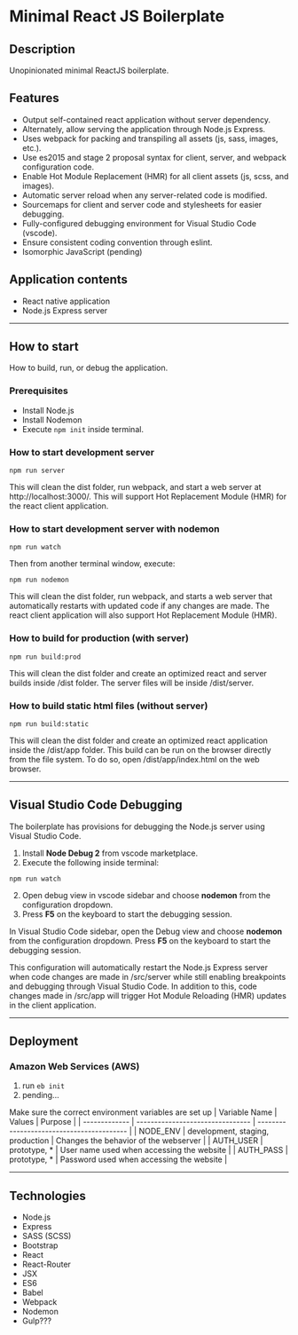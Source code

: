 # Minimal React JS Boilerplate

## Description
Unopinionated minimal ReactJS boilerplate.

## Features
- Output self-contained react application without server dependency.
- Alternately, allow serving the application through Node.js Express.
- Uses webpack for packing and transpiling all assets (js, sass, images, etc.).
- Use es2015 and stage 2 proposal syntax for client, server, and webpack configuration code.
- Enable Hot Module Replacement (HMR) for all client assets (js, scss, and images).
- Automatic server reload when any server-related code is modified.
- Sourcemaps for client and server code and stylesheets for easier debugging.
- Fully-configured debugging environment for Visual Studio Code (vscode).
- Ensure consistent coding convention through eslint.
- Isomorphic JavaScript (pending)

## Application contents
- React native application
- Node.js Express server

---

## How to start
How to build, run, or debug the application.

### Prerequisites
- Install Node.js
- Install Nodemon
- Execute `npm init` inside terminal.

### How to start development server
```shell
npm run server
```

This will clean the dist folder, run webpack, and start a web server at http://localhost:3000/. This will support Hot Replacement Module (HMR) for the react client application.

### How to start development server with nodemon
```shell
npm run watch
```
Then from another terminal window, execute:
```shell
npm run nodemon
```

This will clean the dist folder, run webpack, and starts a web server that automatically restarts with updated code if any changes are made. The react client application will also support Hot Replacement Module (HMR).

### How to build for production (with server)
```shell
npm run build:prod
```

This will clean the dist folder and create an optimized react and server builds inside /dist folder. The server files will be inside /dist/server.

### How to build static html files (without server)
```shell
npm run build:static
```

This will clean the dist folder and create an optimized react application inside the /dist/app folder. This build can be run on the browser directly from the file system. To do so, open /dist/app/index.html on the web browser.

---

## Visual Studio Code Debugging
The boilerplate has provisions for debugging the Node.js server using Visual Studio Code.

1. Install **Node Debug 2** from vscode marketplace.
1. Execute the following inside terminal:
```shell
npm run watch
```
2. Open debug view in vscode sidebar and choose **nodemon** from the configuration dropdown.
1. Press **F5** on the keyboard to start the debugging session.

In Visual Studio Code sidebar, open the Debug view and choose **nodemon** from the configuration dropdown. Press **F5** on the keyboard to start the debugging session.

This configuration will automatically restart the Node.js Express server when code changes are made in /src/server while still enabling breakpoints and debugging through Visual Studio Code. In addition to this, code changes made in /src/app will trigger Hot Module Reloading (HMR) updates in the client application.

---

## Deployment

### Amazon Web Services (AWS)
1. run `eb init`
1. pending...

Make sure the correct environment variables are set up
| Variable Name | Values                           | Purpose                                   |
| ------------- | -------------------------------- | ----------------------------------------- |
| NODE_ENV      | development, staging, production | Changes the behavior of the webserver     |
| AUTH_USER     | prototype, *                     | User name used when accessing the website |
| AUTH_PASS     | prototype, *                     | Password used when accessing the website  |

---

## Technologies
- Node.js
- Express
- SASS (SCSS)
- Bootstrap
- React
- React-Router
- JSX
- ES6
- Babel
- Webpack
- Nodemon
- Gulp???
